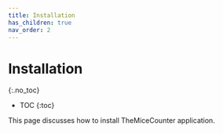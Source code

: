 ```yaml
---
title: Installation
has_children: true
nav_order: 2
---
```


# Installation
{:.no_toc}

* TOC
{:toc}

This page discusses how to install TheMiceCounter application.

